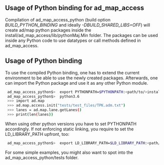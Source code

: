## Usage of Python binding for ad_map_access

Compilation of ad_map_access_python (build option *BUILD_PYTHON_BINDING*
and ideally *-DBUILD_SHARED_LIBS=OFF*) will create ad/map python packages
inside the install/ad_map_access/lib/pythonMaj.Min folder.
The packages can be used inside any Python code to use
datatypes or call methods defined in ad_map_access.

## Usage of Python binding
To use the compiled Python binding, one has to extend the current environment
to be able to use the newly created packages. Afterwards, one can import the
Python package and use it as any other Python module.
```bash
 ad_map_access_python$>  export PYTHONPATH=$PYTHONPATH:<path/to/>install/ad_physics/lib/python3.6:<path/to/>install/ad_map_access/lib/python3.6
 ad_map_access_python$>  python3.6
 >>> import ad.map
 >>> ad.map.access.init("tests/test_files/TPK.adm.txt")
 >>> lanes = ad.map.lane.getLanes()
 >>> print(len(lanes))
```

When using other python versions you have to set PYTHONPATH accordingly.
If not enforcing static linking, you require to set the LD_LIBRARY_PATH upfront, too:
```bash
 ad_map_access_python$>  export LD_LIBRARY_PATH=$LD_LIBRARY_PATH:<path/to/>install/ad_map_access/lib:<path/to/>install/ad_map_opendrive_reader/lib:<path/to/>install/ad_physics/lib
```

For some simple examples, you might also want to spot into the ad_map_access_python/tests folder.
